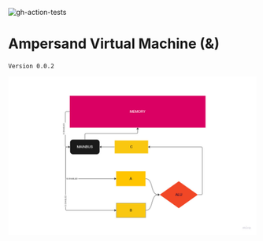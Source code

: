![gh-action-tests](https://github.com/SamimiesGames/Ampersand/actions/workflows/tests.yaml/badge.svg)
# Ampersand Virtual Machine (&)
`Version 0.0.2`

![Flowchart](docs/Flowchart.jpg)

